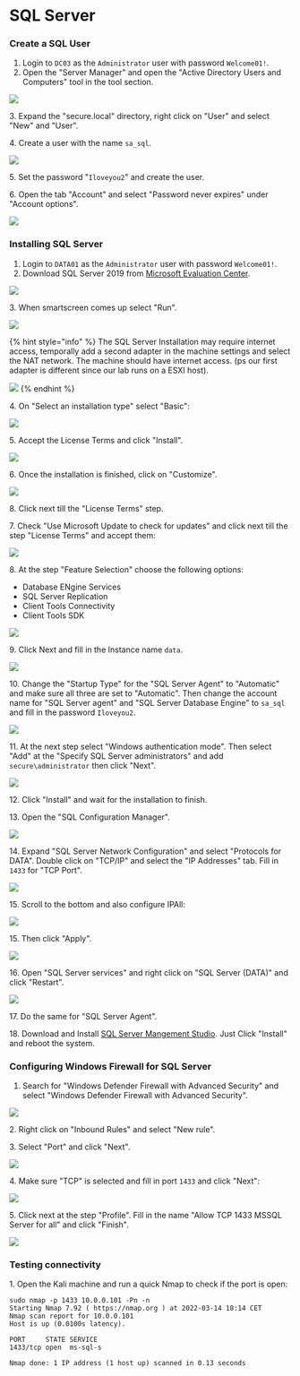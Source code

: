 # SQL Server

### Create a SQL User

1. Login to `DC03` as the `Administrator` user with password `Welcome01!`.
2. Open the "Server Manager" and open the "Active Directory Users and Computers" tool in the tool section.

![](<../../../../../.gitbook/assets/image (50).png>)

3\. Expand the "secure.local" directory, right click on "User" and select "New" and "User".

4\. Create a user with the name `sa_sql`.

![](<../../../../../.gitbook/assets/image (11) (1) (1) (1) (1) (1).png>)

5\. Set the password "`Iloveyou2`" and create the user.&#x20;

6\. Open the tab "Account" and select "Password never expires" under "Account options".

![](<../../../../../.gitbook/assets/image (47) (1) (1).png>)

### Installing SQL Server

1. Login to `DATA01` as the `Administrator` user with password `Welcome01!`.
2. Download SQL Server 2019 from [Microsoft Evaluation Center](https://www.microsoft.com/en-us/evalcenter/evaluate-sql-server-2019).

![](<../../../../../.gitbook/assets/image (61) (1) (1) (1) (1) (1).png>)

3\. When smartscreen comes up select "Run".

![](<../../../../../.gitbook/assets/image (68) (1) (1) (1) (1).png>)

{% hint style="info" %}
The SQL Server Installation may require internet access, temporally add a second adapter in the machine settings and select the NAT network. The machine should have internet access. (ps our first adapter is different since our lab runs on a ESXI host).

![](<../../../../../.gitbook/assets/image (62) (1) (1) (1) (1) (1) (1) (1).png>)
{% endhint %}

4\. On "Select an installation type" select "Basic":

![](<../../../../../.gitbook/assets/image (57) (1) (1).png>)

5\. Accept the License Terms and click "Install".

![](<../../../../../.gitbook/assets/image (55) (1) (1) (1) (1).png>)

6\. Once the installation is finished, click on "Customize".

![](<../../../../../.gitbook/assets/image (7) (1).png>)

8\. Click next till the "License Terms" step.

7\. Check "Use Microsoft Update to check for updates" and click next till the step "License Terms" and accept them:

![](<../../../../../.gitbook/assets/image (15) (1) (1) (1) (1) (1).png>)

8\. At the step "Feature Selection" choose the following options:

* Database ENgine Services
* SQL Server Replication
* Client Tools Connectivity
* Client Tools SDK

![](<../../../../../.gitbook/assets/image (14) (1) (1) (1) (1) (1).png>)

9\. Click Next and fill in the Instance name `data`.

![](<../../../../../.gitbook/assets/image (34) (1) (1) (1).png>)

10\. Change the "Startup Type" for the "SQL Server Agent" to "Automatic" and make sure all three are set to "Automatic". Then change the account name for "SQL Server agent" and "SQL Server Database Engine" to `sa_sql` and fill in the password `Iloveyou2`.

![](<../../../../../.gitbook/assets/image (56) (1) (1) (1).png>)

11\. At the next step select "Windows authentication mode". Then select "Add" at the "Specify SQL Server administrators" and add `secure\administrator` then click "Next".&#x20;

![](<../../../../../.gitbook/assets/image (58) (1) (1).png>)

12\. Click "Install" and wait for the installation to finish.

13\. Open the "SQL Configuration Manager".

![](<../../../../../.gitbook/assets/image (44) (1) (1) (1).png>)

14\. Expand "SQL Server Network Configuration" and select "Protocols for DATA". Double click on "TCP/IP" and select the "IP Addresses" tab. Fill in `1433` for "TCP Port".

![](<../../../../../.gitbook/assets/image (26) (1) (1).png>)

15\. Scroll to the bottom and also configure IPAll:

![](<../../../../../.gitbook/assets/image (13) (1) (1) (1) (1) (1).png>)

15\. Then click "Apply".

![](<../../../../../.gitbook/assets/image (28) (1) (1) (1).png>)

16\. Open "SQL Server services" and right click on "SQL Server (DATA)" and click "Restart".

![](<../../../../../.gitbook/assets/image (54) (1) (1) (1).png>)

17\. Do the same for "SQL Server Agent".

18\. Download and Install [SQL Server Mangement Studio](https://docs.microsoft.com/en-us/sql/ssms/download-sql-server-management-studio-ssms?redirectedfrom=MSDN\&view=sql-server-ver15). Just Click "Install" and reboot the system.

### Configuring Windows Firewall for SQL Server

1. Search for "Windows Defender Firewall with Advanced Security" and select "Windows Defender Firewall with Advanced Security".

![](<../../../../../.gitbook/assets/image (45) (1) (1) (1) (1).png>)

2\. Right click on "Inbound Rules" and select "New rule".

3\. Select "Port" and click "Next".

![](../../../../../.gitbook/assets/image.png)

4\. Make sure "TCP" is selected and fill in port `1433` and click "Next":

![](<../../../../../.gitbook/assets/image (59) (1) (1).png>)

5\. Click next at the step "Profile". Fill in the name "Allow TCP 1433 MSSQL Server for all" and click "Finish".

![](<../../../../../.gitbook/assets/image (17) (1) (1) (1) (1) (1).png>)

### Testing connectivity

1\. Open the Kali machine and run a quick Nmap to check if the port is open:

```
sudo nmap -p 1433 10.0.0.101 -Pn -n
Starting Nmap 7.92 ( https://nmap.org ) at 2022-03-14 18:14 CET
Nmap scan report for 10.0.0.101
Host is up (0.0100s latency).

PORT     STATE SERVICE
1433/tcp open  ms-sql-s

Nmap done: 1 IP address (1 host up) scanned in 0.13 seconds
                                                             
```
